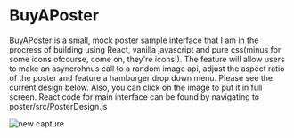 # BuyAPoster

BuyAPoster is a small, mock poster sample interface that I am in the procress of building using React, vanilla javascript and pure css(minus for some icons ofcourse, come on, they're icons!). The feature will allow users to make an asyncrohnus call to a random image api, adjust the aspect ratio of the poster and feature a hamburger drop down menu. Please see the current design below. Also, you can click on the image to put it in full screen. React code for main interface can be found by navigating to poster/src/PosterDesign.js


![new capture](https://user-images.githubusercontent.com/39548252/61178528-6d173300-a5a3-11e9-8939-7f6666c93885.PNG)

